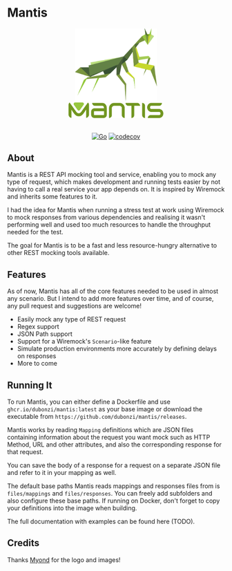 # Mantis

<div align="center">
  <img src="docs/img/logo.svg" width="190">
  <br/>
  <img src="docs/img/name.svg" width="220">
</div>

<br/> 

 <div align="center">

 [![Go](https://github.com/dubonzi/mantis/actions/workflows/go-test.yml/badge.svg)](https://github.com/dubonzi/mantis/actions/workflows/go-test.yml) 
 [![codecov](https://codecov.io/gh/dubonzi/mantis/graph/badge.svg?token=OJ97WK5VJJ)](https://codecov.io/gh/dubonzi/mantis)

 </div>


## About

Mantis is a REST API mocking tool and service, enabling you to mock any type of request, which makes development and running tests easier by not having to call a real service your app depends on. It is inspired by Wiremock and inherits some features to it.

I had the idea for Mantis when running a stress test at work using Wiremock to mock responses from various dependencies and realising it wasn't performing well and used too much resources to handle the throughput needed for the test.

The goal for Mantis is to be a fast and less resource-hungry alternative to other REST mocking tools available.

## Features

As of now, Mantis has all of the core features needed to be used in almost any scenario. But I intend to add more features over time, and of course, any pull request and suggestions are welcome!

- Easily mock any type of REST request
- Regex support
- JSON Path support
- Support for a Wiremock's `Scenario`-like feature
- Simulate production environments more accurately by defining delays on responses
- More to come

## Running It

To run Mantis, you can either define a Dockerfile and use `ghcr.io/dubonzi/mantis:latest` as your base image or download the executable from `https://github.com/dubonzi/mantis/releases`.

Mantis works by reading `Mapping` definitions which are JSON files containing information about the request you want mock such as HTTP Method, URL and other attributes, and also the corresponding response for that request. 

You can save the body of a response for a request on a separate JSON file and refer to it in your mapping as well.

The default base paths Mantis reads mappings and responses files from is `files/mappings` and `files/responses`. You can freely add subfolders and also configure these base paths. If running on Docker, don't forget to copy your definitions into the image when building.

The full documentation with examples can be found here (TODO).

## Credits

Thanks [Myond](https://instagram.com/bymyond) for the logo and images!